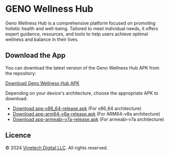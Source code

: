 # GENO Wellness Hub

Geno Wellness Hub is a comprehensive platform focused on promoting holistic health and well-being. Tailored to meet individual needs, it offers expert guidance, resources, and tools to help users achieve optimal wellness and balance in their lives.

## Download the App

You can download the latest version of the Geno Wellness Hub APK from the repository:

[Download Geno Wellness Hub APK](https://github.com/philwamba/genowellneshub_download/raw/main/downloads/geno_wellness_hub.apk)

Depending on your device's architecture, choose the appropriate APK to download:

- [Download app-x86_64-release.apk](https://github.com/philwamba/genowellneshub_download/raw/main/downloads/app-x86_64-release.apk) (For x86_64 architecture)
- [Download app-arm64-v8a-release.apk](https://github.com/philwamba/genowellneshub_download/raw/main/downloads/app-arm64-v8a-release.apk) (For ARM64-v8a architecture)
- [Download app-armeabi-v7a-release.apk](https://github.com/philwamba/genowellneshub_download/raw/main/downloads/app-armeabi-v7a-release.apk) (For armeabi-v7a architecture)

## Licence
&copy; 2024 [Vinetech Digital LLC](https://vinetech.co.ke). All rights reserved.